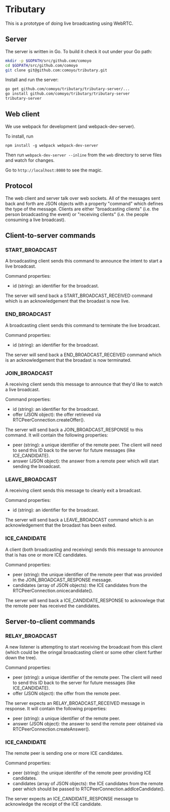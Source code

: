 Tributary
=========

This is a prototype of doing live broadcasting using WebRTC.

Server
------

The server is written in Go. To build it check it out under your Go path:
```bash
mkdir -p $GOPATH/src/github.com/comoyo
cd $GOPATH/src/github.com/comoyo
git clone git@github.com:comoyo/tributary.git
```

Install and run the server:
```bash
go get github.com/comoyo/tributary/tributary-server/...
go install github.com/comoyo/tributary/tributary-server
tributary-server
```

Web client
----------
We use webpack for development (and webpack-dev-server).

To install, run

    npm install -g webpack webpack-dev-server

Then run `webpack-dev-server --inline` from the `web` directory to serve
files and watch for changes.

Go to `http://localhost:8080` to see the magic.

Protocol
--------
The web client and server talk over web sockets. All of the messages sent back and forth are JSON objects with a property "command" which defines the type of the message. Clients are either "broadcasting clients" (i.e. the person broadcasting the event) or "receiving clients" (i.e. the people consuming a live broadcast).

## Client-to-server commands

### START_BROADCAST

A broadcasting client sends this command to announce the intent to start a live broadcast.

Command properties:
  * id (string): an identifier for the broadcast.

The server will send back a START_BROADCAST_RECEIVED command which is an acknowledgement that the broadast is now live.

### END_BROADCAST

A broadcasting client sends this command to terminate the live broadcast.

Command properties:
  * id (string): an identifier for the broadcast.

The server will send back a END_BROADCAST_RECEIVED command which is an acknowledgement that the broadast is now terminated.

### JOIN_BROADCAST

A receiving client sends this message to announce that they'd like to watch a live broadcast.

Command properties:
  * id (string): an identifier for the broadcast.
  * offer (JSON object): the offer retrieved via RTCPeerConnection.createOffer().

The server will send back a JOIN_BROADCAST_RESPONSE to this command. It will contain the following properties:
  * peer (string): a unique identifier of the remote peer. The client will need to send this ID back to the server for future messages (like ICE_CANDIDATE).
  * answer (JSON object): the answer from a remote peer which will start sending the broadcast.

### LEAVE_BROADCAST

A receiving client sends this message to cleanly exit a broadcast.

Command properties:
  * id (string): an identifier for the broadcast.

The server will send back a LEAVE_BROADCAST command which is an acknowledgement that the broadast has been exited.

### ICE_CANDIDATE

A client (both broadcasting and receiving) sends this message to announce that is has one or more ICE candidates.

Command properties:
  * peer (string): the unique identifier of the remote peer that was provided in the JOIN_BROADCAST_RESPONSE message.
  * candidates (array of JSON objects): the ICE candidates from the RTCPeerConnection.onicecandidate().

The server will send back a ICE_CANDIDATE_RESPONSE to acknowlege that the remote peer has received the candidates.

## Server-to-client commands

### RELAY_BROADCAST

A new listener is attempting to start receiving the broadcast from this client (which could be the oringal broadcasting client or some other client further down the tree).

Command properties:
  * peer (string): a unique identifier of the remote peer. The client will need to send this ID back to the server for future messages (like ICE_CANDIDATE).
  * offer (JSON object): the offer from the remote peer.

The server expects an RELAY_BROADCAST_RECEIVED message in response. It will contain the following properties:
  * peer (string): a unique identifier of the remote peer.
  * answer (JSON object): the answer to send the remote peer obtained via RTCPeerConnection.createAnswer().

### ICE_CANDIDATE

The remote peer is sending one or more ICE candidates.

Command properties:
  * peer (string): the unique identifer of the remote peer providing ICE candidates.
  * candidates (array of JSON objects): the ICE candidates from the remote peer which should be passed to RTCPeerConnection.addIceCandidate().

The server expects an ICE_CANDIDATE_RESPONSE message to acknowledge the receipt of the ICE candidate.
